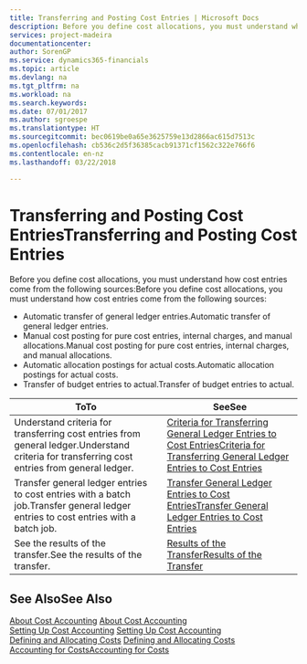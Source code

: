 ```yaml
---
title: Transferring and Posting Cost Entries | Microsoft Docs
description: Before you define cost allocations, you must understand where cost entries come from.
services: project-madeira
documentationcenter: 
author: SorenGP
ms.service: dynamics365-financials
ms.topic: article
ms.devlang: na
ms.tgt_pltfrm: na
ms.workload: na
ms.search.keywords: 
ms.date: 07/01/2017
ms.author: sgroespe
ms.translationtype: HT
ms.sourcegitcommit: bec0619be0a65e3625759e13d2866ac615d7513c
ms.openlocfilehash: cb536c2d5f36385cacb91371cf1562c322e766f6
ms.contentlocale: en-nz
ms.lasthandoff: 03/22/2018

---
```

# <a name="transferring-and-posting-cost-entries"></a><span data-ttu-id="b0646-103">Transferring and Posting Cost Entries</span><span class="sxs-lookup"><span data-stu-id="b0646-103">Transferring and Posting Cost Entries</span></span>
<span data-ttu-id="b0646-104">Before you define cost allocations, you must understand how cost entries come from the following sources:</span><span class="sxs-lookup"><span data-stu-id="b0646-104">Before you define cost allocations, you must understand how cost entries come from the following sources:</span></span>  

-   <span data-ttu-id="b0646-105">Automatic transfer of general ledger entries.</span><span class="sxs-lookup"><span data-stu-id="b0646-105">Automatic transfer of general ledger entries.</span></span>  
-   <span data-ttu-id="b0646-106">Manual cost posting for pure cost entries, internal charges, and manual allocations.</span><span class="sxs-lookup"><span data-stu-id="b0646-106">Manual cost posting for pure cost entries, internal charges, and manual allocations.</span></span>  
-   <span data-ttu-id="b0646-107">Automatic allocation postings for actual costs.</span><span class="sxs-lookup"><span data-stu-id="b0646-107">Automatic allocation postings for actual costs.</span></span>  
-   <span data-ttu-id="b0646-108">Transfer of budget entries to actual.</span><span class="sxs-lookup"><span data-stu-id="b0646-108">Transfer of budget entries to actual.</span></span>  

|<span data-ttu-id="b0646-109">**To**</span><span class="sxs-lookup"><span data-stu-id="b0646-109">**To**</span></span>|<span data-ttu-id="b0646-110">**See**</span><span class="sxs-lookup"><span data-stu-id="b0646-110">**See**</span></span>|  
|------------|-------------|  
|<span data-ttu-id="b0646-111">Understand criteria for transferring cost entries from general ledger.</span><span class="sxs-lookup"><span data-stu-id="b0646-111">Understand criteria for transferring cost entries from general ledger.</span></span>|[<span data-ttu-id="b0646-112">Criteria for Transferring General Ledger Entries to Cost Entries</span><span class="sxs-lookup"><span data-stu-id="b0646-112">Criteria for Transferring General Ledger Entries to Cost Entries</span></span>](finance-criteria-for-transferring-general-ledger-entries-to-cost-entries.md)|  
|<span data-ttu-id="b0646-113">Transfer general ledger entries to cost entries with a batch job.</span><span class="sxs-lookup"><span data-stu-id="b0646-113">Transfer general ledger entries to cost entries with a batch job.</span></span>|[<span data-ttu-id="b0646-114">Transfer General Ledger Entries to Cost Entries</span><span class="sxs-lookup"><span data-stu-id="b0646-114">Transfer General Ledger Entries to Cost Entries</span></span>](finance-how-to-transfer-general-ledger-entries-to-cost-entries.md)|  
|<span data-ttu-id="b0646-115">See the results of the transfer.</span><span class="sxs-lookup"><span data-stu-id="b0646-115">See the results of the transfer.</span></span>|[<span data-ttu-id="b0646-116">Results of the Transfer</span><span class="sxs-lookup"><span data-stu-id="b0646-116">Results of the Transfer</span></span>](finance-results-of-the-transfer.md)|  

## <a name="see-also"></a><span data-ttu-id="b0646-117">See Also</span><span class="sxs-lookup"><span data-stu-id="b0646-117">See Also</span></span>  
 <span data-ttu-id="b0646-118">[About Cost Accounting](finance-about-cost-accounting.md) </span><span class="sxs-lookup"><span data-stu-id="b0646-118">[About Cost Accounting](finance-about-cost-accounting.md) </span></span>  
 <span data-ttu-id="b0646-119">[Setting Up Cost Accounting](finance-set-up-cost-accounting.md) </span><span class="sxs-lookup"><span data-stu-id="b0646-119">[Setting Up Cost Accounting](finance-set-up-cost-accounting.md) </span></span>  
 <span data-ttu-id="b0646-120">[Defining and Allocating Costs](finance-define-and-allocate-costs.md) </span><span class="sxs-lookup"><span data-stu-id="b0646-120">[Defining and Allocating Costs](finance-define-and-allocate-costs.md) </span></span>  
 [<span data-ttu-id="b0646-121">Accounting for Costs</span><span class="sxs-lookup"><span data-stu-id="b0646-121">Accounting for Costs</span></span>](finance-manage-cost-accounting.md)

